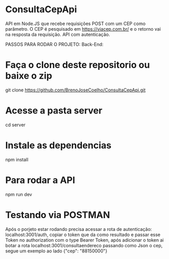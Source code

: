 # ConsultaCepApi
API em Node.JS que recebe requisições POST com um CEP como parâmetro. O CEP é pesquisado em https://viacep.com.br/ e o retorno vai na resposta da requisição. API com autenticação.

PASSOS PARA RODAR O PROJETO:
Back-End:
# Faça o clone deste repositorio ou baixe o zip
git clone https://github.com/BrenoJoseCoelho/ConsultaCepApi.git

# Acesse a pasta server
cd server

# Instale as dependencias
npm install

# Para rodar a API
npm run dev

# Testando via POSTMAN
Após o porjeto estar rodando precisa acessar a rota de autenticação: localhost:3001/auth, copiar o token que da como resultado e passar esse Token no authorization com o type Bearer Token, após adicionar o token ai botar a rota localhost:3001/consultaendereco passando como Json o cep, segue um exemplo ao lado {"cep": "88150000"}